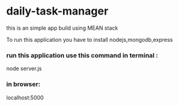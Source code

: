 # daily-task-manager
this is an simple app build using MEAN stack


To run this application you have to install nodejs,mongodb,express

### run this application use this command in terminal :
node server.js


### in browser:
localhost:5000
